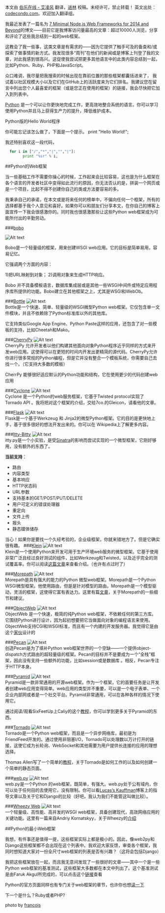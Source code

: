 

本文由 [伯乐在线 - 艾凌风](http://www.jobbole.com/members/hanxiaomax) 翻译，[进林](http://www.jobbole.com/members/8zjl8) 校稿。未经许可，禁止转载！
英文出处：[codecondo.com](http://codecondo.com/14-minimal-web-frameworks-for-python/)。欢迎加入翻译组。

我最近发表了一篇名为 [7 Minimal Node.js Web Frameworks for 2014 and Beyond](http://codecondo.com/7-minimal-node-js-web-frameworks/)的博文——目前它是我博客访问量最高的文章：超过10000人浏览，分享和评论了这些我总结到一起的web框架。

这教会了我一些事，这类文章是有需求的——因为它提供了触手可及的备查和/或探索了做事情的新方式。我发现很多“周刊”在他们的新闻或是博客上刊登了我的文章，对此我感到很高兴。这促使我尝试把更多其他语言中的此类内容总结到一起，比如Python、Ruby、PHP和JavaScript。



众口难调，我尽量把我搜索的时候出现在靠前位置的那些框架都囊括进来了， 我试着以社区规模大小以及它们在GitHub上的活跃度来为它们排名。我建议您在留言中列出您个人最喜爱的框架（或是您正在使用的框架）的链接，我会尽快把它加入到列表中。


[Python](http://www.python.org/) 是一个可以让你更快地完成工作，更高效地整合系统的语言。你可以学习使用Python并且马上获得生产力的提升，降低维护成本。


Python版的Hello World程序



你可能忘记该怎么做了，下面是一个提示。 print "Hello World!";

我还特别喜欢这一段代码，
```python
  for i in ["/","*","|","","|"]:
        print "%sr" % i,
```


##Python的Web框架

当一些基础工作不需要你操心的时候，工作起来会比较容易，这也是为什么框架在各个语言的开发者社区中变得如此流行的原因，你无法否认的是，拼装一个网页或是一个项目，比起不得不创建你自己的类或方法要容易的多。


我秉承自己的承诺，在本文或是将来任何的榜单中，不偏向任何一个框架，所有的选择都基于我个人意见和喜好。如果你可以和朋友们分享本文，在你自己的博客上面宣传一下我会很感激你的。同时我也很感激那些让这些Python web框架成为可能所付出的辛勤劳动。

###[bobo](http://bobo.digicool.com/en/latest/index.html)

![Alt text](/images/python-frame/1.jpg)  

Bobo是一个轻量级的框架，用来创建WSGI web应用。它的目标是简单易用，容易记忆。

它强调两个方面的内容：

1)把URL映射到对象； 
2)调用对象来生成HTTP响应。

Bobo 并不具备模板语言，数据库集成层或是其他一些WSGI中间件或特定应用程序库所提供的功能。Bobo建立在其他框架之上，尤其是WSGI和WebOb。

###[Bottle](http://bottlepy.org/docs/dev/)
![Alt text](/images/python-frame/2.jpg)  
Bottle是一个快速、简单、轻量级的WSGI微型Python web框架。它仅包含单一文件模块，并且不依赖除了Python标准库以外的其他库。

它支持类似Google App Engine、Python Paste这样的应用，还包含了对一些模板的支持，比如Cheetah和Mako。

###[CherryPy](http://www.cherrypy.org/)
![Alt text](/images/python-frame/3.jpg)  
CherryPy 允许开发者以他们构建其他面向对象Python程序近乎同样的方式来开发web应用。这使得可以在更短的时间内开发出更精简的源代码。CherryPy允许你进行很多常规的Python编程，但是它并没有整合一个模板系统，你需要自己去找一个。（它支持大多数的模板）

CherrPy 能够很好适应默认的Python功能和结构，它在使用更少的代码创建web应用

###[Cyclone](http://cyclone.io/)
![Alt text](/images/python-frame/4.jpg)  
Cyclone 是一个Python的web服务框架，它基于Twisted protocol实现了Tornado API 。我将把对这个框架的介绍，交给7co.的Gleicon，请看他的文章。

###[Flask](http://flask.pocoo.org/)
![Alt text](/images/python-frame/5.jpg)  
Flask是一个基于Werkzeug 和 Jinja2的微型Python框架。它的目的是更快地上手，基于很多很好的想法开发出来的。你可以在 Wikipedia上了解更多内容。

###[Itty-Bitty](https://github.com/toastdriven/itty/)
![Alt text](/images/python-frame/6.jpg)  
itty.py是一个小实验，是受[Sinatra](http://www.sinatrarb.com/intro-zh.html)的影响而尝试实现的一个微型框架，它刚好够用，没有额外的东西了。

**当前支持**：

- 路由
- 内容类型
- 基本响应
- HTTP状态码
- URL参数
- 支持基本的GET/POST/PUT/DELETE
- 用户可定义的错误处理器
- 重定向
- 文件上传
- 报头
- 静态媒体储存

当心！如果你是要找一个久经考验的，企业级框架，你就来错地方了。但是它确实很有趣。 
###[Klein](http://klein.readthedocs.org/en/latest/)
![Alt text](/images/python-frame/7.jpg)  
Klein是一个使用Python来开发可用于生产环境web服务的微型框架。它基于使用非常广泛且经过良好测试的组件，比如Werkzeug和Twisted，以及近乎完全的测试覆盖率。你可以阅读[这篇文章](http://dreid.org/programming/2012/03/28/klein-a-twisted.web-microframework/)来查看介绍。（也许有点过时了）

###[Morepath](http://morepath.readthedocs.org/en/latest/)
![Alt text](/images/python-frame/8.jpg)  
Morepath是具有强大的能力的Python 微型web框架。Morepath是一个Python WSGI微型框架。他使用路由，但是是针对模型的路由。Morepath是一个模型驱动，灵活的框架，这使得它富有表达力。这里有篇[文章](http://blog.startifact.com/posts/on-the-morepath.html)，关于Morepath的一些细节和建议。

###[ObjectWeb](https://github.com/aisola/ObjectWeb)
![Alt text](/images/python-frame/9.jpg)  
ObjectWeb 是一个快速，极简的纯Python web框架，不依赖任何的第三方库。它围绕Python进行设计，因为起初想要把它当做面向对象的编程语言来使用。ObjectWeb支持CGI和WSGI标准，而且有一个内建的开发服务器。我觉得它是由这个[家伙](http://abram.isola.mn/)设计的

###[Pecan](http://pecanpy.org/)
![Alt text](/images/python-frame/10.jpg)  
创造Pecan是为了填补Python web框架世界的一个空缺——一个提供object-dispatch方式路由的超轻量级的框架。Pecan的目标并不是要成为一个“全栈”框架，因此没有支持一些额外的功能，比如session或是数据库 。相反，Pecan专注于HTTP本身。

###[Pyramid](http://www.pylonsproject.org/)
![Alt text](/images/python-frame/11.jpg)  
Pyramid是一款非常通用的开源web框架。作为一个框架，它的首要任务是让开发者创建web应用变得简单。web应用的类型并不重要，可以是一个电子表单、一个企业内部网或者是一个社交平台。Pyramid非常通用，可以在各种各样的情况下使用它。


通过阅读/观看SixFeetUp上Caliy的这个[教程](http://www.sixfeetup.com/blog/intro-to-the-python-framework-pyramid-and-a-sample-app)，你可以学到更多关于Pyramid的东西。

###[Tornado](http://www.tornadoweb.org/en/stable/)
![Alt text](/images/python-frame/12.jpg)  
Tornado是一个Python web框架，而且是一个异步网络库，最初是为 FriendFeed开发的。通过使用非阻塞I/O，Tornado可以处理数以万计打开的链接，这使它成为长轮询、WebSocket和其他需要为用户提供长连接的应用的理想选择。

Thomas Allen写了一个简单的[教程](http://oinksoft.com/blog/view/3/)，关于Tornado是如何工作的以及如何创建一个简单的静态页面。

###[web.py](http://webpy.org/)
![Alt text](/images/python-frame/13.jpg)  
web.py是一个Python 的web框架，既简单，有强大。web.py处于公有域内，你可以处于任何目的去使用它，没有限制。你可以看[Lucas’s Kauffman](http://cloud101.eu/blog/2012/04/24/python-for-the-web-with-webpy/)博客上的指导文章以及关于它和Django的比较（好吧，我认为我们不能管这叫做比较）。

###[Wheezy Web](http://pythonhosted.org/wheezy.web/)
![Alt text](/images/python-frame/14.jpg)  
一个轻量级、高性能、高并发的WSGI web框架，具备创建现代，高效网络应用的关键功能。这里有一篇来自Andriy Kornatskyy，关于Wheezy的[介绍](http://mindref.blogspot.com/2012/10/wheezy-web-introduction.html)


##Python的最小Web框架

我想，有件事还是值得一提，这些框架实际上都是极小的。因此，像web2py和Django这些框架都不会出现在这个列表中。我欢迎大家反馈，审查各个框架，我同时想知道大家对一份全尺寸web框架的列表是否有兴趣？（这将会包括Django）


我把这些框架放在一起，而且我无意间发现了一些很好的文章——其中一个是一些Python web框架的基准测试，这些框架大多数都在本文中列出了。这个基准测试是由Faruk Akgul所完成的，可以点击这个[链接](http://faruk.akgul.org/blog/python-web-frameworks-benchmark/)查看


Python的官方页面同样也有专门关于web框架的章节，也许你也想[读一下](https://wiki.python.org/moin/WebFrameworks)

下一个是什么？Ruby或者PHP? 

photo by [francois](http://www.flickr.com/photos/frenchy/)
